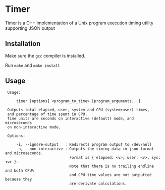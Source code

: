 # Timer

Timer is a C++ implementation of a Unix program execution timing utility supporting JSON output

## Installation

Make sure the `gcc` compiler is installed.

Run `make` and `make install`

## Usage

```
 Usage:

     timer [options] <program_to_time> [program_arguments...]

 Outputs total elapsed, user, system and CPU (system+user) times,
 and percentage of time spent in CPU.
 Time units are seconds on interactive (default) mode, and microseconds
 on non-interactive mode.

 Options:

     -i, --ignore-output   : Redirects program output to /dev/null
     -n, --non-interactive : Outputs the timing data in json format and microseconds.
                             Format is { elapsed: <v>, user: <v>, sys: <v> }.
                             Note that there is no trailing endline and both CPU%
                             and CPU time values are not outputted because they
                             are derivate calculations.
```
